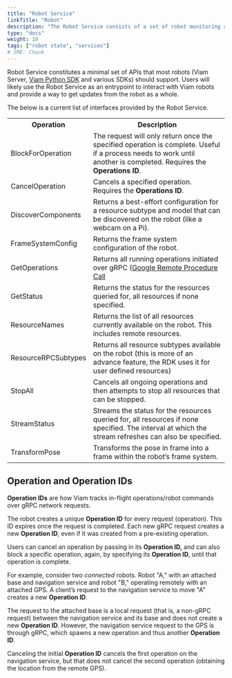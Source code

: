 ```yaml
---
title: "Robot Service"
linkTitle: "Robot"
description: "The Robot Service consists of a set of robot monitoring and management APIs that most robots support."
type: "docs"
weight: 10
tags: ["robot state", "services"]
# SME: Cheuk
---
```

Robot Service constitutes a minimal set of APIs that most robots (Viam Server, [Viam Python SDK](https://python.viam.dev/) and various SDKs) should support.
Users will likely use the Robot Service as an entrypoint to interact with Viam robots and provide a way to get updates from the robot as a whole.

The below is a current list of interfaces provided by the Robot Service.

<table>
<tr><th>Operation</th><th>Description</th></tr>
    <tr>
        <td>BlockForOperation</td>
        <td>The request will only return once the specified operation is complete.
        Useful if a process needs to work until another is completed.
        Requires the <strong>Operations ID</strong>.</td>
    </tr>
    <tr>
        <td>CancelOperation</td>
        <td>Cancels a specified operation.
        Requires the <strong>Operations ID</strong>.</td>
    </tr>
    <tr>
        <td>DiscoverComponents</td>
        <td>Returns a best-effort configuration for a resource subtype and model that can be discovered on the robot (like a webcam on a Pi).</td>
    </tr>
    <tr>
        <td>FrameSystemConfig</td>
        <td>Returns the frame system configuration of the robot.</td>
    </tr>
    <tr>
        <td>GetOperations</td>
        <td>Returns all running operations initiated over gRPC (<a href="https://en.wikipedia.org/wiki/GRPC" target="_blank">Google Remote Procedure Call</a></td>
    </tr>
    <tr>
        <td>GetStatus</td>
        <td>Returns the status for the resources queried for, all resources if none specified.</td>
    </tr>
    <tr>
        <td>ResourceNames</td>
        <td>Returns the list of all resources currently available on the robot.
        This includes remote resources.</td>
    </tr>
    <tr>
        <td>ResourceRPCSubtypes</td>
        <td>Returns all resource subtypes available on the robot (this is more of an advance feature, the RDK uses it for user defined resources)</td>
    </tr>
    <tr>
        <td>StopAll</td>
        <td>Cancels all ongoing operations and then attempts to stop all resources that can be stopped.</td>
    </tr>
    <tr>
        <td>StreamStatus</td>
        <td>Streams the status for the resources queried for, all resources if none specified.
        The interval at which the stream refreshes can also be specified.</td>
    </tr>
    <tr>
        <td>TransformPose</td>
        <td>Transforms the pose in frame into a frame within the robot’s frame system.</td>
    </tr>
</table>

## Operation and Operation IDs

**Operation IDs** are how Viam tracks in-flight operations/robot commands over gRPC network requests.

The robot creates a unique **Operation ID** for every request (operation).
This ID expires once the request is completed.
Each new gRPC request creates a new **Operation ID**, even if it was created from a pre-existing operation.

Users can cancel an operation by passing in its **Operation ID,** and can also block a specific operation, again, by specifying its **Operation ID**, until that operation is complete.

For example, consider two _connected_ robots. Robot "A," with an attached base and navigation service and robot "B," operating remotely with an attached GPS.
A client’s request to the navigation service to move "A" creates a new **Operation ID**.

The request to the attached base is a local request (that is, a non-gRPC request) between the navigation service and its base and does not create a new **Operation ID**.
However, the navigation service request to the GPS is through gRPC, which spawns a new operation and thus another **Operation ID**.

Canceling the initial **Operation ID** cancels the first operation on the navigation service, but that does not cancel the second operation (obtaining the location from the remote GPS).
